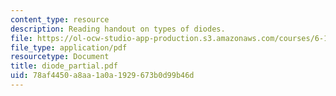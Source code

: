 ```yaml
---
content_type: resource
description: Reading handout on types of diodes.
file: https://ol-ocw-studio-app-production.s3.amazonaws.com/courses/6-101-introductory-analog-electronics-laboratory-spring-2007/78af4450a8aa1a0a1929673b0d99b46d_diode_partial.pdf
file_type: application/pdf
resourcetype: Document
title: diode_partial.pdf
uid: 78af4450-a8aa-1a0a-1929-673b0d99b46d
---
```

